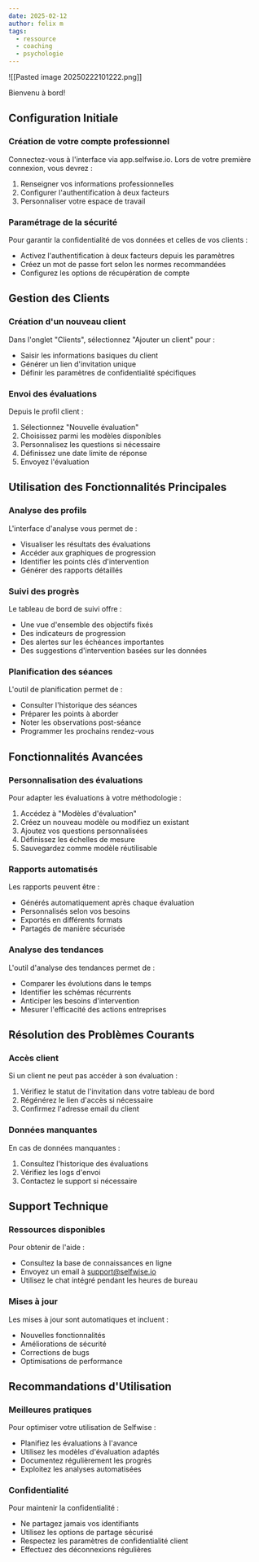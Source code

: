 ```yaml
---
date: 2025-02-12
author: felix m
tags:
  - ressource
  - coaching
  - psychologie
---
```

![[Pasted image 20250222101222.png]]

Bienvenu à bord!

## Configuration Initiale

### Création de votre compte professionnel
Connectez-vous à l'interface via app.selfwise.io. Lors de votre première connexion, vous devrez :
1. Renseigner vos informations professionnelles
2. Configurer l'authentification à deux facteurs
3. Personnaliser votre espace de travail

### Paramétrage de la sécurité
Pour garantir la confidentialité de vos données et celles de vos clients :
- Activez l'authentification à deux facteurs depuis les paramètres
- Créez un mot de passe fort selon les normes recommandées
- Configurez les options de récupération de compte

## Gestion des Clients

### Création d'un nouveau client
Dans l'onglet "Clients", sélectionnez "Ajouter un client" pour :
- Saisir les informations basiques du client
- Générer un lien d'invitation unique
- Définir les paramètres de confidentialité spécifiques

### Envoi des évaluations
Depuis le profil client :
1. Sélectionnez "Nouvelle évaluation"
2. Choisissez parmi les modèles disponibles
3. Personnalisez les questions si nécessaire
4. Définissez une date limite de réponse
5. Envoyez l'évaluation

## Utilisation des Fonctionnalités Principales

### Analyse des profils
L'interface d'analyse vous permet de :
- Visualiser les résultats des évaluations
- Accéder aux graphiques de progression
- Identifier les points clés d'intervention
- Générer des rapports détaillés

### Suivi des progrès
Le tableau de bord de suivi offre :
- Une vue d'ensemble des objectifs fixés
- Des indicateurs de progression
- Des alertes sur les échéances importantes
- Des suggestions d'intervention basées sur les données

### Planification des séances
L'outil de planification permet de :
- Consulter l'historique des séances
- Préparer les points à aborder
- Noter les observations post-séance
- Programmer les prochains rendez-vous

## Fonctionnalités Avancées

### Personnalisation des évaluations
Pour adapter les évaluations à votre méthodologie :
1. Accédez à "Modèles d'évaluation"
2. Créez un nouveau modèle ou modifiez un existant
3. Ajoutez vos questions personnalisées
4. Définissez les échelles de mesure
5. Sauvegardez comme modèle réutilisable

### Rapports automatisés
Les rapports peuvent être :
- Générés automatiquement après chaque évaluation
- Personnalisés selon vos besoins
- Exportés en différents formats
- Partagés de manière sécurisée

### Analyse des tendances
L'outil d'analyse des tendances permet de :
- Comparer les évolutions dans le temps
- Identifier les schémas récurrents
- Anticiper les besoins d'intervention
- Mesurer l'efficacité des actions entreprises

## Résolution des Problèmes Courants

### Accès client
Si un client ne peut pas accéder à son évaluation :
1. Vérifiez le statut de l'invitation dans votre tableau de bord
2. Régénérez le lien d'accès si nécessaire
3. Confirmez l'adresse email du client

### Données manquantes
En cas de données manquantes :
1. Consultez l'historique des évaluations
2. Vérifiez les logs d'envoi
3. Contactez le support si nécessaire

## Support Technique

### Ressources disponibles
Pour obtenir de l'aide :
- Consultez la base de connaissances en ligne
- Envoyez un email à support@selfwise.io
- Utilisez le chat intégré pendant les heures de bureau

### Mises à jour
Les mises à jour sont automatiques et incluent :
- Nouvelles fonctionnalités
- Améliorations de sécurité
- Corrections de bugs
- Optimisations de performance

## Recommandations d'Utilisation

### Meilleures pratiques
Pour optimiser votre utilisation de Selfwise :
- Planifiez les évaluations à l'avance
- Utilisez les modèles d'évaluation adaptés
- Documentez régulièrement les progrès
- Exploitez les analyses automatisées

### Confidentialité
Pour maintenir la confidentialité :
- Ne partagez jamais vos identifiants
- Utilisez les options de partage sécurisé
- Respectez les paramètres de confidentialité client
- Effectuez des déconnexions régulières